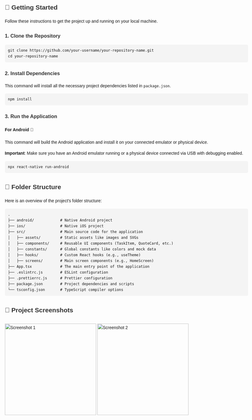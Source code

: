 <!DOCTYPE html>
<html lang="en">
<head>
  <meta charset="UTF-8">
  <meta name="viewport" content="width=device-width, initial-scale=1.0">
  <title>Your Project Name</title>
  <style>
    body { font-family: Arial, sans-serif; line-height: 1.6; margin: 0 auto; max-width: 800px; padding: 20px; }
    h1, h2, h3 { color: #333; }
    pre { background: #f4f4f4; padding: 10px; border-radius: 5px; }
    code { font-family: Consolas, monospace; }
    img { max-width: 300px; height: auto; margin: 10px 0; }
  </style>
</head>
<body>
  <h2>🚀 Getting Started</h2>
  <p>Follow these instructions to get the project up and running on your local machine.</p>

  <h3>1. Clone the Repository</h3>
  <pre><code>git clone https://github.com/your-username/your-repository-name.git
cd your-repository-name</code></pre>

  <h3>2. Install Dependencies</h3>
  <p>This command will install all the necessary project dependencies listed in <code>package.json</code>.</p>
  <pre><code>npm install</code></pre>

  <h3>3. Run the Application</h3>
  <h4>For Android 🤖</h4>
  <p>This command will build the Android application and install it on your connected emulator or physical device.</p>
  <p><strong>Important</strong>: Make sure you have an Android emulator running or a physical device connected via USB with debugging enabled.</p>
  <pre><code>npx react-native run-android</code></pre>

  <h2>📁 Folder Structure</h2>
  <p>Here is an overview of the project's folder structure:</p>
  <pre><code>.
├── android/            # Native Android project
├── ios/                # Native iOS project
├── src/                # Main source code for the application
│   ├── assets/         # Static assets like images and SVGs 
│   ├── components/     # Reusable UI components (TaskItem, QuoteCard, etc.)
│   ├── constants/      # Global constants like colors and mock data
│   ├── hooks/          # Custom React hooks (e.g., useTheme)
│   ├── screens/        # Main screen components (e.g., HomeScreen)
├── App.tsx             # The main entry point of the application  
├── .eslintrc.js        # ESLint configuration
├── .prettierrc.js      # Prettier configuration
├── package.json        # Project dependencies and scripts
└── tsconfig.json       # TypeScript compiler options</code></pre>

  <h2>📸 Project Screenshots</h2>
  <img src="https://res.cloudinary.com/dfhcmgt4j/image/upload/v1751824914/Screenshot_1751824312_qrycvg.png" alt="Screenshot 1" width="300" height="500">
  <img src="https://res.cloudinary.com/dfhcmgt4j/image/upload/v1751824923/Screenshot_1751824315_xu77qk.png" alt="Screenshot 2" width="300" height="500">

</body>
</html>

